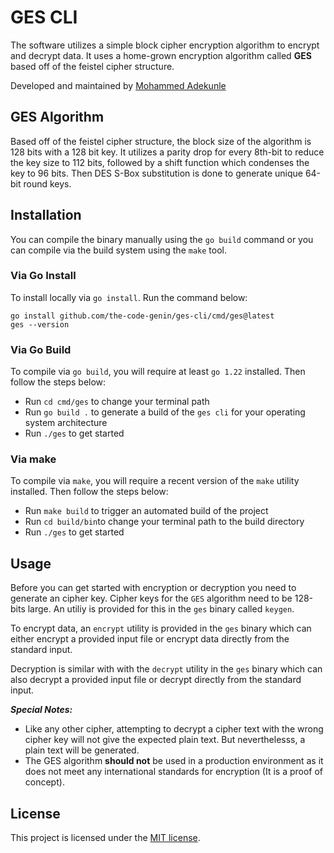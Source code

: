 # GES CLI

The software utilizes a simple block cipher encryption algorithm to encrypt and decrypt data. It uses a home-grown encryption algorithm called **GES** based off of the feistel cipher structure.

Developed and maintained by [Mohammed Adekunle](https://mohammedadekunle.com.ng)

## GES Algorithm

Based off of the feistel cipher structure, the block size of the algorithm is 128 bits with a 128 bit key. It utilizes a parity drop for every 8th-bit to reduce the key size to 112 bits, followed by a shift function which condenses the key to 96 bits. Then DES S-Box substitution is done to generate unique 64-bit round keys.

## Installation

You can compile the binary manually using the `go build` command or you can compile via the build system using the `make` tool.

### Via Go Install
To install locally via `go install`. Run the command below:

```shell
go install github.com/the-code-genin/ges-cli/cmd/ges@latest
ges --version
```

### Via Go Build

To compile via `go build`, you will require at least `go 1.22` installed. Then follow the steps below:

- Run `cd cmd/ges` to change your terminal path
- Run `go build .` to generate a build of the `ges cli` for your operating system architecture
- Run `./ges` to get started

### Via make

To compile via `make`, you will require a recent version of the `make` utility installed. Then follow the steps below:

- Run `make build` to trigger an automated build of the project
- Run `cd build/bin`to change your terminal path to the build directory
- Run `./ges` to get started

## Usage

Before you can get started with encryption or decryption you need to generate an cipher key. Cipher keys for the `GES` algorithm need to be 128-bits large. An utiliy is provided for this in the `ges` binary called `keygen`.

To encrypt data, an `encrypt` utility is provided in the `ges` binary which can either encrypt a provided input file or encrypt data directly from the standard input.

Decryption is similar with with the `decrypt` utility in the `ges` binary which can also decrypt a provided input file or decrypt directly from the standard input.

***Special Notes:***

- Like any other cipher, attempting to decrypt a cipher text with the wrong cipher key will not give the expected plain text. But neverthelesss, a plain text will be generated.
- The GES algorithm **should not** be used in a production environment as it does not meet any international standards for encryption (It is a proof of concept).

## License

This project is licensed under the [MIT license](http://opensource.org/licenses/MIT).
